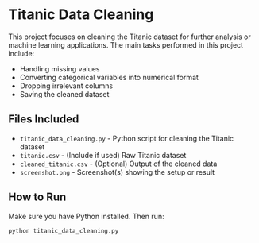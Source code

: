 # Titanic Data Cleaning

This project focuses on cleaning the Titanic dataset for further analysis or machine learning applications. The main tasks performed in this project include:

- Handling missing values
- Converting categorical variables into numerical format
- Dropping irrelevant columns
- Saving the cleaned dataset

## Files Included

- `titanic_data_cleaning.py` - Python script for cleaning the Titanic dataset
- `titanic.csv` - (Include if used) Raw Titanic dataset
- `cleaned_titanic.csv` - (Optional) Output of the cleaned data
- `screenshot.png` - Screenshot(s) showing the setup or result

## How to Run

Make sure you have Python installed. Then run:

```bash
python titanic_data_cleaning.py
